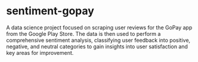 # sentiment-gopay
A data science project focused on scraping user reviews for the GoPay app from the Google Play Store. The data is then used to perform a comprehensive sentiment analysis, classifying user feedback into positive, negative, and neutral categories to gain insights into user satisfaction and key areas for improvement.
